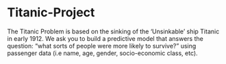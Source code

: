 # Titanic-Project
The Titanic Problem is based on the sinking of the ‘Unsinkable’ ship Titanic in early 1912. We ask you to build a predictive model that answers the question: “what sorts of people were more likely to survive?” using passenger data (i.e name, age, gender, socio-economic class, etc).
